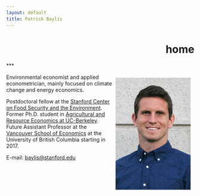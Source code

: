 ```yaml
---
layout: default
title: Patrick Baylis
---
```

<h1 align="right">home</h1>
***

<a href="images/smiling_dbgranite.jpg"><img src="images/smiling_dbgranite.jpg" alt="headshot" height="300px" class="shadow" style="float:right; margin:10px 10px 10px 10px;" /></a>

Environmental economist and applied econometrician, mainly focused on climate change and energy economics.

Postdoctoral fellow at the [Stanford Center on Food Security and the Environment](http://fse.fsi.stanford.edu/). Former Ph.D. student in [Agricultural and Resource Economics at UC-Berkeley](http://areweb.berkeley.edu). Future Assistant Professor at the [Vancouver School of Economics](http://economics.ubc.ca/) at the University of British Columbia starting in 2017.

E-mail: <a href="mailto:baylis@stanford.edu">baylis@stanford.edu</a> <br>
